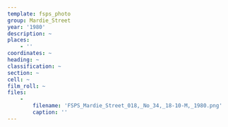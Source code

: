 ```yaml
---
template: fsps_photo
group: Mardie_Street
year: '1980'
description: ~
places:
    - ''
coordinates: ~
heading: ~
classification: ~
section: ~
cell: ~
film_roll: ~
files:
    -
        filename: 'FSPS_Mardie_Street_018,_No_34,_18-10-M,_1980.png'
        caption: ''
---
```

